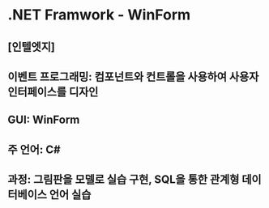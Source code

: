 # .NET Framwork - WinForm
## [인텔엣지]
## 이벤트 프로그래밍: 컴포넌트와 컨트롤을 사용하여 사용자 인터페이스를 디자인 
## GUI: WinForm
## 주 언어: C# 
## 과정: 그림판을 모델로 실습 구현, SQL을 통한 관계형 데이터베이스 언어 실습
